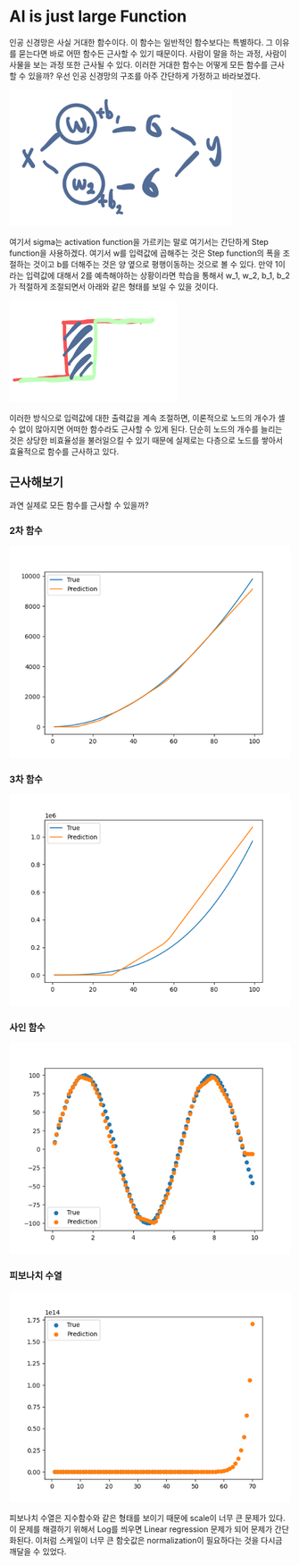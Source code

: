 # AI is just large Function

인공 신경망은 사실 거대한 함수이다. 이 함수는 일반적인 함수보다는 특별하다. 그 이유를 묻는다면 바로 어떤 함수든 근사할 수 있기 때문이다. 사람이 말을 하는 과정, 사람이 사물을 보는 과정 또한 근사될 수 있다. 이러한 거대한 함수는 어떻게 모든 함수를 근사할 수 있을까? 우선 인공 신경망의 구조를 아주 간단하게 가정하고 바라보겠다. 

<img src="./assets/structure.JPG" style="width:400px" />


여기서 sigma는 activation function을 가르키는 말로 여기서는 간단하게 Step function을 사용하겠다. 여기서 w를 입력값에 곱해주는 것은 Step function의 폭을 조절하는 것이고 b를 더해주는 것은 양 옆으로 평행이동하는 것으로 볼 수 있다. 만약 1이라는 입력값에 대해서 2를 예측해야하는 상황이라면 학습을 통해서 w_1, w_2, b_1, b_2가 적절하게 조절되면서 아래와 같은 형태를 보일 수 있을 것이다. 

<img src="./assets/step.jpeg" style="width:300px" />

이러한 방식으로 입력값에 대한 출력값을 계속 조절하면, 이론적으로 노드의 개수가 셀 수 없이 많아지면 어떠한 함수라도 근사할 수 있게 된다. 단순히 노드의 개수를 늘리는 것은 상당한 비효율성을 불러일으킬 수 있기 때문에 실제로는 다층으로 노드를 쌓아서 효율적으로 함수를 근사하고 있다.

## 근사해보기

과연 실제로 모든 함수를 근사할 수 있을까?

### 2차 함수

<img src="./assets/2.png" />

### 3차 함수 

<img src="./assets/3.png" />

### 사인 함수 

<img src="./assets/sin.png" />

### 피보나치 수열

<img src="./assets/fib.png">

피보나치 수열은 지수함수와 같은 형태를 보이기 때문에 scale이 너무 큰 문제가 있다. 이 문제를 해결하기 위해서 Log를 씌우면 Linear regression 문제가 되어 문제가 간단화된다. 이처럼 스케일이 너무 큰 함숫값은 normalization이 필요하다는 것을 다시금 깨달을 수 있었다. 